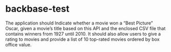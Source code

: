 # backbase-test
The application should Indicate whether a movie won a “Best Picture” Oscar, given a movie’s title based on this API and the enclosed CSV file that contains winners from 1927 until 2010. It should also allow users to give a rating to movies and provide a list of 10 top-rated movies ordered by box office value.
